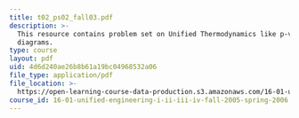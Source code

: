 ```yaml
---
title: t02_ps02_fall03.pdf
description: >-
  This resource contains problem set on Unified Thermodynamics like p-v
  diagrams.
type: course
layout: pdf
uid: 4d6d240ae26b8b61a19bc04968532a06
file_type: application/pdf
file_location: >-
  https://open-learning-course-data-production.s3.amazonaws.com/16-01-unified-engineering-i-ii-iii-iv-fall-2005-spring-2006/4d6d240ae26b8b61a19bc04968532a06_t02_ps02_fall03.pdf
course_id: 16-01-unified-engineering-i-ii-iii-iv-fall-2005-spring-2006
---
```

